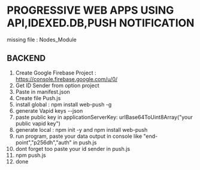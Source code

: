 # PROGRESSIVE WEB APPS USING API,IDEXED.DB,PUSH NOTIFICATION

missing file : Nodes_Module
## BACKEND ##

1. Create Google Firebase Project : https://console.firebase.google.com/u/0/
2. Get ID Sender from option project
3. Paste in manifest.json
4. Create file Push.js
5. install global : npm install web-push -g 
6. generate Vapid keys --json
7. paste public key in applicationServerKey: urlBase64ToUint8Array("your public vapid key")
8. generate local : npm init -y and npm install web-push
9. run program, paste your data output in console like "end-point","p256dh","auth" in push.js
10. dont forget too paste your id sender in push.js
11. npm push.js
12. done
